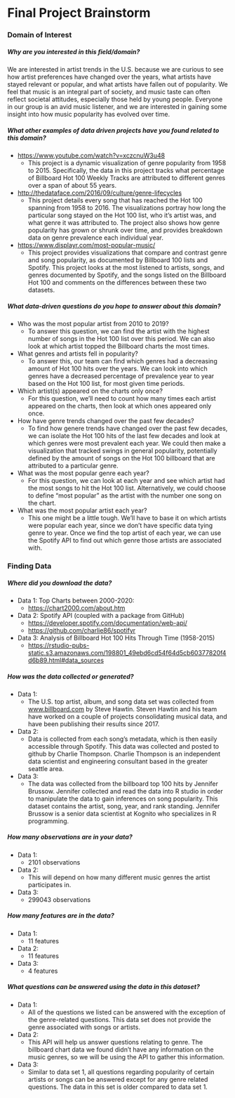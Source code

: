 # Final Project Brainstorm

### Domain of Interest

##### Why are you interested in this field/domain?
We are interested in artist trends in the U.S. because we are curious to see
how artist preferences have changed over the years, what artists have stayed
relevant or popular, and what artists have fallen out of popularity. We feel
that music is an integral part of society, and music taste can often reflect
societal attitudes, especially those held by young people. Everyone in our
group is an avid music listener, and we are interested in gaining some insight
into how music popularity has evolved over time.

##### What other examples of data driven projects have you found related to this domain?
- https://www.youtube.com/watch?v=xczcnuW3u48
  - This project is a dynamic visualization of genre popularity
 from 1958 to 2015. Specifically, the data in this project tracks what
 percentage of Billboard Hot 100 Weekly Tracks are attributed to different
 genres over a span of about 55 years.
- http://thedataface.com/2016/09/culture/genre-lifecycles
  - This project details every song that has reached the Hot 100 spanning from
 1958 to 2016. The visualizations portray how long the particular song stayed
 on the Hot 100 list, who it’s artist was, and what genre it was attributed to.
 The project also shows how genre popularity has grown or shrunk over time, and
 provides breakdown data on genre prevalence each individual year.
- https://www.displayr.com/most-popular-music/
  - This project provides visualizations that compare and contrast genre and
 song popularity, as documented by Billboard 100 lists and Spotify. This
 project looks at the most listened to artists, songs, and genres documented by
 Spotify, and the songs listed on the Billboard Hot 100 and comments on the
 differences between these two datasets.


##### What data-driven questions do you hope to answer about this domain?
- Who was the most popular artist from 2010 to 2019?
  - To answer this question, we can find the artist with the highest number of
 songs in the Hot 100 list over this period. We can also look at which artist
 topped the Billboard charts the most times.
- What genres and artists fell in popularity?
  - To answer this, our team can find which genres had a decreasing amount of
 Hot 100 hits over the years. We can look into which genres have a decreased
 percentage of prevalence year to year based on the  Hot 100 list, for most
 given time periods.
- Which artist(s) appeared on the charts only once?
  - For this question, we’ll need to count how many times each artist appeared
 on the charts, then look at which ones appeared only once.
- How have genre trends changed over the past few decades?
  - To find how genere trends have changed over the past few decades, we can
 isolate the Hot 100 hits of the last few decades and look at which genres were
 most prevalent each year. We could then make a visualization that tracked
 swings in general popularity, potentially defined by the amount of songs on
 the Hot 100 billboard that are attributed to a particular genre.
- What was the most popular genre each year?
  - For this question, we can look at each year and see which artist had the
 most songs to hit the Hot 100 list. Alternatively, we could choose to define
 “most popular” as the artist with the number one song on the chart.
- What was the most popular artist each year?
  - This one might be a little tough. We’ll have to base it on which artists
 were popular each year, since we don’t have specific data tying genre to year.
 Once we find the top artist of each year, we can use the Spotify API to find
 out which genre those artists are associated with.

### Finding Data

##### Where did you download the data?
- Data 1: Top Charts between 2000-2020:
  - https://chart2000.com/about.htm
- Data  2: Spotify API (coupled with a package from GitHub)
  - https://developer.spotify.com/documentation/web-api/
  - https://github.com/charlie86/spotifyr
- Data 3: Analysis of Billboard Hot 100 Hits Through Time (1958-2015)
  - https://rstudio-pubs-static.s3.amazonaws.com/198801_49ebd6cd54f64d5cb60377820f4d6b89.html#data_sources

##### How was the data collected or generated?
- Data 1:
  - The U.S. top artist, album, and song data set was collected from
 www.billboard.com by Steve Hawtin. Steven Hawtin and his team have worked on a
 couple of projects consolidating musical data, and have been publishing their
 results since 2017.
- Data 2:
  -   Data is collected from each song’s metadata, which is then easily
 accessible through Spotify. This data was collected and posted to github by
 Charlie Thompson. Charlie Thompson is an independent data scientist and
 engineering consultant based in the greater seattle area.
- Data 3:
  - The data was collected from the billboard top 100 hits by Jennifer Brussow.
 Jennifer collected and read the data into R studio in order to manipulate the
 data to gain inferences on song popularity. This dataset contains the artist,
 song, year, and rank standing. Jennifer Brussow is a senior data scientist at
 Kognito who specializes in R programming.

##### How many observations are in your data?
- Data 1:
  - 2101 observations
- Data 2:
  - This will depend on how many different music genres the artist participates
 in.
- Data 3:
  - 299043 observations

##### How many features are in the data?
- Data 1:
  - 11 features
- Data 2:
  - 11 features
- Data 3:
  - 4 features

##### What questions can be answered using the data in this dataset?
- Data 1:
  - All of the questions we listed can be answered with the exception of the
 genre-related questions. This data set does not provide the genre associated
 with songs or artists.
- Data 2:
  - This API will help us answer questions relating to genre. The billboard
 chart data we found didn’t have any information on the music genres, so we
 will be using the API to gather this information.
- Data 3:
  - Similar to data set 1, all questions regarding popularity of certain artists
  or songs can be answered except for any genre related questions. The data in
	this set is older compared to data set 1.
